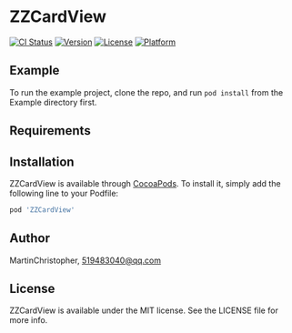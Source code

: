 # ZZCardView

[![CI Status](https://img.shields.io/travis/MartinChristopher/ZZCardView.svg?style=flat)](https://travis-ci.org/MartinChristopher/ZZCardView)
[![Version](https://img.shields.io/cocoapods/v/ZZCardView.svg?style=flat)](https://cocoapods.org/pods/ZZCardView)
[![License](https://img.shields.io/cocoapods/l/ZZCardView.svg?style=flat)](https://cocoapods.org/pods/ZZCardView)
[![Platform](https://img.shields.io/cocoapods/p/ZZCardView.svg?style=flat)](https://cocoapods.org/pods/ZZCardView)

## Example

To run the example project, clone the repo, and run `pod install` from the Example directory first.

## Requirements

## Installation

ZZCardView is available through [CocoaPods](https://cocoapods.org). To install
it, simply add the following line to your Podfile:

```ruby
pod 'ZZCardView'
```

## Author

MartinChristopher, 519483040@qq.com

## License

ZZCardView is available under the MIT license. See the LICENSE file for more info.
